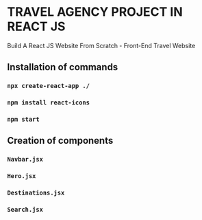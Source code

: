 # TRAVEL AGENCY PROJECT IN REACT JS

Build A React JS Website From Scratch - Front-End Travel Website

## Installation of commands
### `npx create-react-app ./`
### `npm install react-icons`
### `npm start`


## Creation of components
### `Navbar.jsx`
### `Hero.jsx`
### `Destinations.jsx`
### `Search.jsx`






